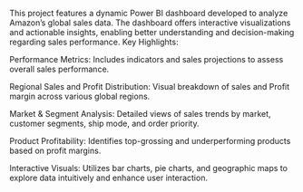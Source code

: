 This project features a dynamic Power BI dashboard developed to analyze Amazon’s global sales data. The dashboard offers interactive visualizations and actionable insights, enabling better understanding and decision-making regarding sales performance.
Key Highlights:

  Performance Metrics: Includes indicators and sales projections to assess overall sales performance.

  Regional Sales and Profit Distribution: Visual breakdown of sales and Profit margin across various global regions.

  Market & Segment Analysis: Detailed views of sales trends by market, customer segments, ship mode, and order priority.

  Product Profitability: Identifies top-grossing and underperforming products based on profit margins.

  Interactive Visuals: Utilizes bar charts, pie charts, and geographic maps to explore data intuitively and enhance user interaction.
